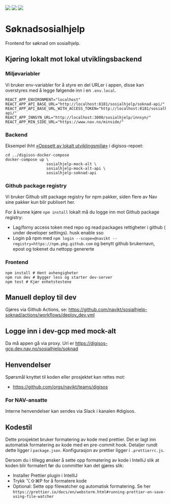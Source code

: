 ![](https://github.com/navikt/sosialhjelp-soknad/workflows/Build%20image/badge.svg?branch=master)
![](https://github.com/navikt/sosialhjelp-soknad/workflows/Deploy%20til%20dev/badge.svg?)
![](https://github.com/navikt/sosialhjelp-soknad/workflows/Deploy%20til%20prod-sbs/badge.svg?)

# Søknadsosialhjelp

Frontend for søknad om sosialhjelp.

## Kjøring lokalt mot lokal utviklingsbackend

### Miljøvariabler

Vi bruker env-variabler for å styre en del URLer i appen, disse kan overstyres med å legge følgende inn i en `.env.local`.

```dotenv
REACT_APP_ENVIRONMENT="localhost"
REACT_APP_API_BASE_URL="http://localhost:8181/sosialhjelp/soknad-api/"
REACT_APP_API_BASE_URL_WITH_ACCESS_TOKEN="http://localhost:8181/sosialhjelp/soknad-api/"
REACT_APP_INNSYN_URL="http://localhost:3000/sosialhjelp/innsyn/"
REACT_APP_MIN_SIDE_URL="https://www.nav.no/minside/"
```

### Backend

Eksempel ihht [«Oppsett av lokalt utviklingsmiljø»](https://github.com/navikt/digisos/blob/main/oppsett-devmiljo.md#docker-compose--mock-milj%C3%B8) i digisos-repoet:

```shell
cd ../digisos-docker-compose
docker-compose up \
                  sosialhjelp-mock-alt \
                  sosialhjelp-mock-alt-api \
                  sosialhjelp-soknad-api
```

### Github package registry

Vi bruker Github sitt package registry for npm pakker, siden flere av Nav sine pakker kun blir publisert her.

For å kunne kjøre `npm install` lokalt må du logge inn mot Github package registry:

-   Lag/forny access token med repo og read:packages rettigheter i github ( under developer settings). husk enable sso
-   Login på npm med `npm login --scope=@navikt --registry=https://npm.pkg.github.com` og benytt github brukernavn, epost og tokenet du nettopp genererte

### Frontend

```shell
npm install # Hent avhengigheter
npm run dev # Bygger less og starter dev-server
npm test # Kjør enhetstestene
```

## Manuell deploy til dev

Gjøres via Github Actions, se: https://github.com/navikt/sosialhjelp-soknad/actions/workflows/deploy_dev.yml

## Logge inn i dev-gcp med mock-alt

Da må appen gå via proxy. Url er https://digisos-gcp.dev.nav.no/sosialhjelp/soknad

## Henvendelser

Spørsmål knyttet til koden eller prosjektet kan rettes mot:

-   https://github.com/orgs/navikt/teams/digisos

### For NAV-ansatte

Interne henvendelser kan sendes via Slack i kanalen #digisos.

## Kodestil

Dette prosjektet bruker formatering av kode med prettier.
Det er lagt inn automatisk formatering av kode med en pre-commit hook.
Detaljer rundt dette ligger i `package.json`. Konfigurasjon av prettier ligger i `.prettierrc.js`.

Dersom du i tillegg ønsker å sette opp formatering av kode i IntelliJ slik at koden blir formatert før du committer kan det gjøres slik:

-   Installer Prettier plugin i IntelliJ
-   Trykk ⌥⇧⌘P for å formatere kode
-   Optional: Sette opp filewatcher og automatisk formatering. Se her `https://prettier.io/docs/en/webstorm.html#running-prettier-on-save-using-file-watcher`
